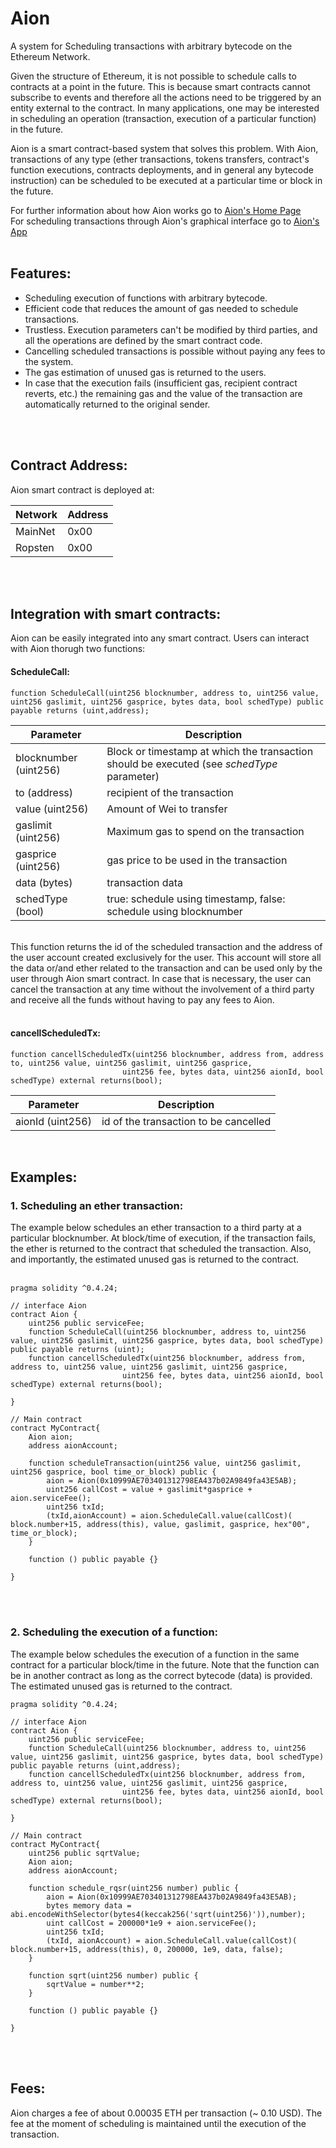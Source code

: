 # Aion
A system for Scheduling transactions with arbitrary bytecode on the Ethereum Network. 
  
Given the structure of Ethereum, it is not possible to schedule calls to contracts at a point in the future. This is because smart contracts cannot subscribe to events and therefore all the actions need to be triggered by an entity external to the contract. In many applications, one may be interested in scheduling an operation (transaction, execution of a particular function) in the future. 

Aion is a smart contract-based system that solves this problem. With Aion, transactions of any type (ether transactions, tokens transfers, contract's function executions, contracts deployments, and in general any bytecode instruction) can be scheduled to be executed at a particular time or block in the future. 

For further information about how Aion works go to [Aion's Home Page](https://www.aion.ethpantheon.com/index.html#howitworks)<br>
For scheduling transactions through Aion's graphical interface go to [Aion's App](https://www.aion.ethpantheon.com/aionapp.html) 
<br>
<br>
## Features:
+ Scheduling execution of functions with arbitrary bytecode.
+ Efficient code that reduces the amount of gas needed to schedule transactions.
+ Trustless. Execution parameters can't be modified by third parties, and all the operations are defined by the smart contract code.
+ Cancelling scheduled transactions is possible without paying any fees to the system.
+ The gas estimation of unused gas is returned to the users.
+ In case that the execution fails (insufficient gas, recipient contract reverts, etc.) the remaining gas and the value of the transaction are automatically returned to the original sender.
<br>
<br>

## Contract Address:
Aion smart contract is deployed at:

|**Network** | **Address**
|------------|------------
|MainNet     | 0x00
|Ropsten     | 0x00

<br>
<br>



## Integration with smart contracts:
Aion can be easily integrated into any smart contract. Users can interact with Aion thorugh two functions:
#### ScheduleCall:
```solidity
function ScheduleCall(uint256 blocknumber, address to, uint256 value, uint256 gaslimit, uint256 gasprice, bytes data, bool schedType) public payable returns (uint,address);
```
| **Parameter** | **Description**|
|---------------|----------------|
|blocknumber (uint256)| Block or timestamp at which the transaction should be executed (see *schedType* parameter)|
|to (address) | recipient of the transaction|
|value (uint256)| Amount of Wei to transfer|
|gaslimit (uint256)| Maximum gas to spend on the transaction|
|gasprice (uint256)| gas price to be used in the transaction|
|data (bytes) | transaction data|
|schedType (bool)| true: schedule using timestamp, false: schedule using blocknumber|

<br>
This function returns the id of the scheduled transaction and the address of the user account created exclusively for the user. This account will store all the data or/and ether related to the transaction and can be used only by the user through Aion smart contract. In case that is necessary, the user can cancel the transaction at any time without the involvement of a third party and receive all the funds without having to pay any fees to Aion. 

<br>
<br>

#### cancellScheduledTx:
```solidity
function cancellScheduledTx(uint256 blocknumber, address from, address to, uint256 value, uint256 gaslimit, uint256 gasprice,
                         uint256 fee, bytes data, uint256 aionId, bool schedType) external returns(bool);
```
| **Parameter** | **Description**|
|---------------|----------------|
|aionId (uint256)| id of the transaction to be cancelled

<br>

## Examples: 

### 1. Scheduling an ether transaction:
The example below schedules an ether transaction to a third party at a particular blocknumber. At block/time of execution, if the transaction fails, the ether is returned to the contract that scheduled the transaction. Also, and importantly, the estimated unused gas is returned to the contract.
<br>
<br>
```solidity
pragma solidity ^0.4.24; 

// interface Aion
contract Aion {
    uint256 public serviceFee;
    function ScheduleCall(uint256 blocknumber, address to, uint256 value, uint256 gaslimit, uint256 gasprice, bytes data, bool schedType) public payable returns (uint);
    function cancellScheduledTx(uint256 blocknumber, address from, address to, uint256 value, uint256 gaslimit, uint256 gasprice,
                         uint256 fee, bytes data, uint256 aionId, bool schedType) external returns(bool);

}

// Main contract
contract MyContract{
    Aion aion;
    address aionAccount;

    function scheduleTransaction(uint256 value, uint256 gaslimit, uint256 gasprice, bool time_or_block) public {
        aion = Aion(0x10999AE703401312798EA437b02A9849fa43E5AB);
        uint256 callCost = value + gaslimit*gasprice + aion.serviceFee();
        uint256 txId;
        (txId,aionAccount) = aion.ScheduleCall.value(callCost)( block.number+15, address(this), value, gaslimit, gasprice, hex"00", time_or_block);
    }
      
    function () public payable {}
    
}
```
<br>
<br>

### 2. Scheduling the execution of a function:
The example below schedules the execution of a function in the same contract for a particular block/time in the future. Note that the function can be in another contract as long as the correct bytecode (data) is provided. The estimated unused gas is returned to the contract.

```solidity
pragma solidity ^0.4.24; 

// interface Aion
contract Aion {
    uint256 public serviceFee;
    function ScheduleCall(uint256 blocknumber, address to, uint256 value, uint256 gaslimit, uint256 gasprice, bytes data, bool schedType) public payable returns (uint,address);
    function cancellScheduledTx(uint256 blocknumber, address from, address to, uint256 value, uint256 gaslimit, uint256 gasprice,
                         uint256 fee, bytes data, uint256 aionId, bool schedType) external returns(bool);

}

// Main contract
contract MyContract{
    uint256 public sqrtValue;
    Aion aion;
    address aionAccount;
    
    function schedule_rqsr(uint256 number) public {
        aion = Aion(0x10999AE703401312798EA437b02A9849fa43E5AB);
        bytes memory data = abi.encodeWithSelector(bytes4(keccak256('sqrt(uint256)')),number); 
        uint callCost = 200000*1e9 + aion.serviceFee();
        uint256 txId;
        (txId, aionAccount) = aion.ScheduleCall.value(callCost)( block.number+15, address(this), 0, 200000, 1e9, data, false);
    }
    
    function sqrt(uint256 number) public {
        sqrtValue = number**2;
    } 
    
    function () public payable {}
    
}
```
<br>
<br>

## Fees:

Aion charges a fee of about 0.00035 ETH per transaction (~ 0.10 USD). The fee at the moment of scheduling is maintained until the execution of the transaction. 
<br>
<br>
